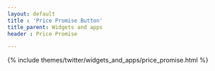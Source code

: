 ```yaml
---
layout: default
title : 'Price Promise Button'
title_parent: Widgets and apps
header : Price Promise

---
```


{% include themes/twitter/widgets_and_apps/price_promise.html %}